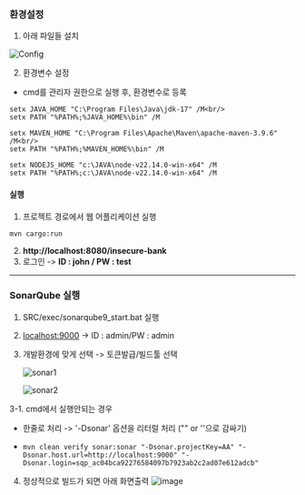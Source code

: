 <h3>환경설정</h3>

1. 아래 파일들 설치

![Config](https://github.com/user-attachments/assets/249f55d2-c062-409d-a795-99c5aca2d995)

2. 환경변수 설정
   
- cmd를 관리자 권한으로 실행 후, 환경변수로 등록
```
setx JAVA_HOME "C:\Program Files\Java\jdk-17" /M<br/>
setx PATH "%PATH%;%JAVA_HOME%\bin" /M

setx MAVEN_HOME "C:\Program Files\Apache\Maven\apache-maven-3.9.6" /M<br/>
setx PATH "%PATH%;%MAVEN_HOME%\bin" /M

setx NODEJS_HOME "c:\JAVA\node-v22.14.0-win-x64" /M
setx PATH "%PATH%;c:\JAVA\node-v22.14.0-win-x64" /M
```

<h4>실행</h4>

1. 프로젝트 경로에서 웹 어플리케이션 실행
```
mvn cargo:run
```

2. <strong>http://localhost:8080/insecure-bank</strong>
3. 로그인 -> <strong>ID : john / PW : test</strong>

<hr/>

<h3>SonarQube 실행</h4>

1.  SRC/exec/sonarqube9_start.bat 실행
2. [localhost:9000](http://localhost:9000) → ID : admin/PW : admin
3. 개발환경에 맞게 선택 ->  토큰발급/빌드툴 선택
   
   ![sonar1](https://github.com/user-attachments/assets/9e631565-8770-423c-972d-d4e2323cc298)
   
   ![sonar2](https://github.com/user-attachments/assets/bfafa5db-789e-4a5a-9e85-a0fb9ec648dc)

3-1. cmd에서 실행안되는 경우 
  - 한줄로 처리 -> '-Dsonar' 옵션을 리터럴 처리 ("" or ''으로 감싸기)
  - ```
    mvn clean verify sonar:sonar "-Dsonar.projectKey=AA" "-Dsonar.host.url=http://localhost:9000" "-Dsonar.login=sqp_ac04bca92276584097b7923ab2c2ad07e612adcb"
    ```
4. 정상적으로 빌드가 되면 아래 화면출력
  ![image](https://github.com/user-attachments/assets/d9347337-3651-4c03-9029-1e1ed0e4b93d)

